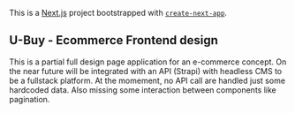 This is a [Next.js](https://nextjs.org/) project bootstrapped with [`create-next-app`](https://github.com/vercel/next.js/tree/canary/packages/create-next-app).

## U-Buy - Ecommerce Frontend design
This is a partial full design page application for an e-commerce concept. On the near future will be integrated with an API (Strapi) with headless CMS to be a fullstack platform. At the momement, no API call are handled just some hardcoded data. Also missing some interaction between components like pagination.
